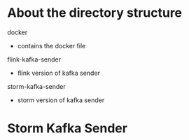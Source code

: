 # About the directory structure
docker
 * contains the docker file 

flink-kafka-sender
  * flink version of kafka sender

storm-kafka-sender
  * storm version of kafka sender

# Storm Kafka Sender
